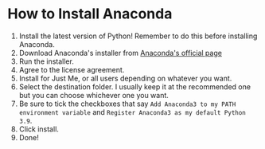 # How to Install Anaconda
 1. Install the latest version of Python! Remember to do this before installing Anaconda.
 2. Download Anaconda's installer from [Anaconda's official page](https://www.anaconda.com/)
 3. Run the installer.
 4. Agree to the license agreement.
 5. Install for Just Me, or all users depending on whatever you want.
 6. Select the destination folder. I usually keep it at the recommended one but you can choose whichever one  you want.
 7. Be sure to tick the checkboxes that say `Add Anaconda3 to my PATH environment variable` and `Register Anaconda3 as my default Python 3.9`.
 8. Click install.
 9. Done!
